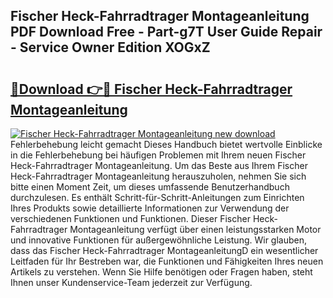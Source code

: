 ## Fischer Heck-Fahrradtrager Montageanleitung PDF Download Free - Part-g7T User Guide Repair - Service Owner Edition XOGxZ

# <h2><a href="http://df8j1dv.blite.top/?on=Fischer+Heck-Fahrradtrager+Montageanleitung">🔗Download 👉🔴 Fischer Heck-Fahrradtrager Montageanleitung</a></h2>

[![Fischer Heck-Fahrradtrager Montageanleitung new download](https://i.imgur.com/lujVjoI.png)](http://df8j1dv.blite.top/?on=Fischer+Heck-Fahrradtrager+Montageanleitung)
Fehlerbehebung leicht gemacht Dieses Handbuch bietet wertvolle Einblicke in die Fehlerbehebung bei häufigen Problemen mit Ihrem neuen Fischer Heck-Fahrradtrager Montageanleitung. Um das Beste aus Ihrem Fischer Heck-Fahrradtrager Montageanleitung herauszuholen, nehmen Sie sich bitte einen Moment Zeit, um dieses umfassende Benutzerhandbuch durchzulesen. Es enthält Schritt-für-Schritt-Anleitungen zum Einrichten Ihres Produkts sowie detaillierte Informationen zur Verwendung der verschiedenen Funktionen und Funktionen. Dieser Fischer Heck-Fahrradtrager Montageanleitung verfügt über einen leistungsstarken Motor und innovative Funktionen für außergewöhnliche Leistung. Wir glauben, dass das Fischer Heck-Fahrradtrager MontageanleitungD ein wesentlicher Leitfaden für Ihr Bestreben war, die Funktionen und Fähigkeiten Ihres neuen Artikels zu verstehen. Wenn Sie Hilfe benötigen oder Fragen haben, steht Ihnen unser Kundenservice-Team jederzeit zur Verfügung.
